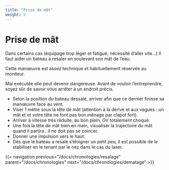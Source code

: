 ```yaml
---
title: "Prise de mât"
weight: 5
---
```

# Prise de mât

Dans certains cas (équipage trop léger et fatigué, nécessité d’aller vite...) il faut aider un bateau à resaler en soulevant son mât de l’eau. 

Cette manœuvre est assez technique et habituellement réservée au moniteur. 

Mal exécutée elle peut devenir dangereuse. Avant de vouloir l’entreprendre, soyez sûr de savoir vous arrêter à un endroit précis.

- Selon la position du bateau dessalé, arriver afin que ce dernier finisse sa manœuvre face au vent. 
- Viser 1 mètre sous la tête de mât (attention à la dérive et aux vagues : un mât et et votre tête ne font pas bon ménage par clapot fort).
- Arriver à vitesse très réduite, au bon plein, GV totalement choqué.
- Une fois la tête de mât bien en main, visualiser la trajectoire du mât quand il partira : il ne doit pas se coincer.
- Donner une impulsion vers le haut.
- Dès que le bateau a resalé s’éloigner un petit peu, il est possible de le stabiliser en le tenant par le nez dans le cas du laser.

{{< navigation previous="/docs/chronologies/resalage" parent="/docs/chronologies" next="/docs/chronologies/dematage" >}}
